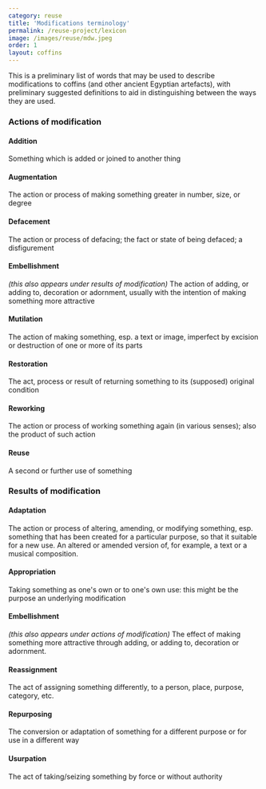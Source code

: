 ```yaml
---
category: reuse
title: 'Modifications terminology'
permalink: /reuse-project/lexicon
image: /images/reuse/mdw.jpeg
order: 1
layout: coffins
---
```


This is a preliminary list of words that may be used to describe modifications to coffins (and other ancient Egyptian artefacts), with preliminary suggested definitions to aid in distinguishing between the ways they are used.

### Actions of modification

#### Addition
Something which is added or joined to another thing

#### Augmentation
The action or process of making something greater in number, size, or degree

#### Defacement
The action or process of defacing; the fact or state of being defaced; a disfigurement

#### Embellishment 
*(this also appears under results of modification)*
The action of adding, or adding to, decoration or adornment, usually with the intention of making something more attractive

#### Mutilation
The action of making something, esp. a text or image, imperfect by excision or destruction of one or more of its parts

#### Restoration
The act, process or result of returning something to its (supposed) original condition

#### Reworking
The action or process of working something again (in various senses); also the product of such action

#### Reuse
A second or further use of something

### Results of modification

#### Adaptation
The action or process of altering, amending, or modifying something, esp. something that has been created for a particular purpose, so that it suitable for a new use. 
An altered or amended version of, for example, a text or a musical composition.

#### Appropriation
Taking something as one's own or to one's own use: this might be the purpose an underlying modification

#### Embellishment 
*(this also appears under actions of modification)*
The effect of making something more attractive through adding, or adding to, decoration or adornment.

#### Reassignment
The act of assigning something differently, to a person, place, purpose, category, etc.

#### Repurposing
The conversion or adaptation of something for a different purpose or for use in a different way

#### Usurpation
The act of taking/seizing something by force or without authority
